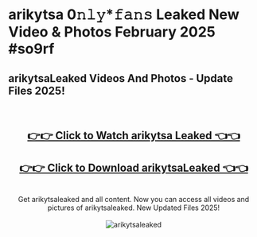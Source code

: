 # arikytsa 0𝚗𝚕𝚢*𝚏𝚊𝚗𝚜 Leaked New Video & Photos February 2025 #so9rf

<h2>arikytsaLeaked Videos And Photos - Update Files 2025!</h2>
<br>
<div align="center">
<h2><a href="https://mediaupload.pro?title=arikytsa&ref=11F" rel="nofollow">👉👉 Click to Watch arikytsa Leaked 👈👈</a></h2>
<h2><a href="https://mediaupload.pro?title=arikytsa&ref=11F" rel="nofollow">👉👉 Click to Download arikytsaLeaked 👈👈</a></h2>
<br>
Get arikytsaleaked and all content. Now you can access all videos and pictures of arikytsaleaked. New Updated Files 2025!
<br>
<br>
<a href="https://mediaupload.pro?title=arikytsa&ref=11F" rel="nofollow" data-target="animated-image.originalLink"><img src="https://i.ibb.co/Gkj2r4b/banner.png" alt="arikytsaleaked" style="max-width: 100%; display: inline-block;" data-target="animated-image.originalImage"></a>
</div>
<br>

